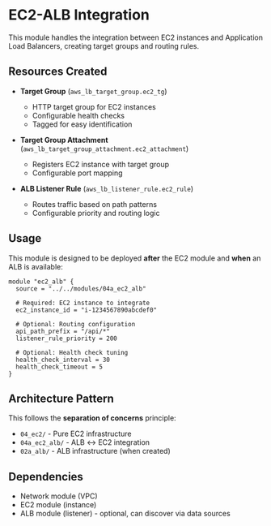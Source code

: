 # EC2-ALB Integration

This module handles the integration between EC2 instances and Application Load Balancers, creating target groups and routing rules.

## Resources Created

- **Target Group** (`aws_lb_target_group.ec2_tg`)
  - HTTP target group for EC2 instances
  - Configurable health checks
  - Tagged for easy identification

- **Target Group Attachment** (`aws_lb_target_group_attachment.ec2_attachment`)
  - Registers EC2 instance with target group
  - Configurable port mapping

- **ALB Listener Rule** (`aws_lb_listener_rule.ec2_rule`)
  - Routes traffic based on path patterns
  - Configurable priority and routing logic

## Usage

This module is designed to be deployed **after** the EC2 module and **when** an ALB is available:

```hcl
module "ec2_alb" {
  source = "../../modules/04a_ec2_alb"
  
  # Required: EC2 instance to integrate
  ec2_instance_id = "i-1234567890abcdef0"
  
  # Optional: Routing configuration  
  api_path_prefix = "/api/*"
  listener_rule_priority = 200
  
  # Optional: Health check tuning
  health_check_interval = 30
  health_check_timeout = 5
}
```

## Architecture Pattern

This follows the **separation of concerns** principle:
- `04_ec2/` - Pure EC2 infrastructure
- `04a_ec2_alb/` - ALB ↔ EC2 integration
- `02a_alb/` - ALB infrastructure (when created)

## Dependencies

- Network module (VPC)
- EC2 module (instance)
- ALB module (listener) - optional, can discover via data sources 